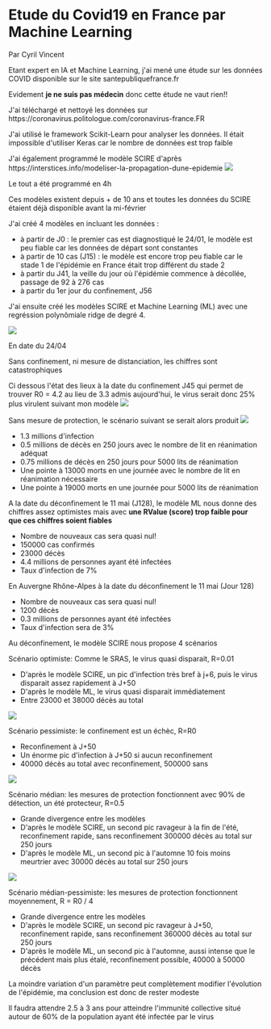 <h1>Etude du Covid19 en France par Machine Learning</h1>
<p>Par Cyril Vincent</p>
<p>Etant expert en IA et Machine Learning, j'ai mené une étude sur les données COVID disponible sur le site santepubliquefrance.fr</p>
<p>Evidement <b>je ne suis pas médecin</b> donc cette étude ne vaut rien!!</p>
<p>J'ai téléchargé et nettoyé les données sur https://coronavirus.politologue.com/coronavirus-france.FR </p>
<p>J'ai utilisé le framework Scikit-Learn pour analyser les données. Il était impossible d'utiliser Keras car le nombre de données est trop faible</p>
<p>J'ai également programmé le modèle SCIRE d'après https://interstices.info/modeliser-la-propagation-dune-epidemie
<img src="data/scir.png">
<p>Le tout a été programmé en 4h</p>
<p>Ces modèles existent depuis + de 10 ans et toutes les données du SCIRE étaient déjà disponible avant la mi-février</p>
<p>J'ai créé 4 modèles en incluant les données :
    <ul>
        <li>à partir de J0 : le premier cas est diagnostiqué le 24/01, le modèle est peu fiable car les données de départ sont constantes</li>
        <li>à partir de 10 cas (J15) : le modèle est encore trop peu fiable car le stade 1 de l'épidémie en France était trop différent du stade 2</li>
        <li>à partir du J41, la veille du jour où l'épidémie commence à décollée, passage de 92 à 276 cas</li>
        <li>à partir du 1er jour du confinement, J56</li>
    </ul>
<p>J'ai ensuite créé les modèles SCIRE et Machine Learning (ML) avec une regréssion polynômiale ridge de degré 4.</p>
<img src="data/figure.png"/>
<p>En date du 24/04</p>
<p>Sans confinement, ni mesure de distanciation, les chiffres sont catastrophiques
<p>Ci dessous l'état des lieux à la date du confinement J45 qui permet de trouver R0 = 4.2 au lieu de 3.3 admis aujourd'hui, le virus serait donc 25% plus virulent suivant mon modèle
<img src="data/figure45.png">
<p>Sans mesure de protection, le scénario suivant se serait alors produit
<img src="data/figure250.png">
<ul>
    <li>1.3 millions d'infection</li>
    <li>0.5 millions de décès en 250 jours avec le nombre de lit en réanimation adéquat</li>
    <li>0.75 millions de décès en 250 jours pour 5000 lits de réanimation</li>
    <li>Une pointe à 13000 morts en une journée avec le nombre de lit en réanimation nécessaire</li>
    <li>Une pointe à 19000 morts en une journée pour 5000 lits de réanimation</li>
</ul>

<p>A la date du déconfinement le 11 mai (J128), le modèle ML nous donne des chiffres assez optimistes mais avec <b>une RValue (score) trop faible pour que ces chiffres soient fiables</b>
<ul>
    <li>Nombre de nouveaux cas sera quasi nul!</li>
    <li>150000 cas confirmés</li>
    <li>23000 décès</li>
    <li>4.4 millions de personnes ayant été infectées</li>
    <li>Taux d'infection de 7%</li>
</ul>
<p>En Auvergne Rhône-Alpes à la date du déconfinement le 11 mai (Jour 128)
<ul>
    <li>Nombre de nouveaux cas sera quasi nul!</li>
    <li>1200 décès</li>
    <li>0.3 millions de personnes ayant été infectées</li>
    <li>Taux d'infection sera de 3%</li>
</ul>
<p>Au déconfinement, le modèle SCIRE nous propose 4 scénarios
<p>Scénario optimiste: Comme le SRAS, le virus quasi disparait, R=0.01
    <ul>
        <li>D'après le modèle SCIRE, un pic d'infection très bref à j+6, puis le virus disparait assez rapidement à J+50</li>
        <li>D'après le modèle ML, le virus quasi disparait immédiatement</li>
        <li>Entre 23000 et 38000 décès au total</li>
    </ul>
    <img src="data/figured1.png">
<p>Scénario pessimiste: le confinement est un échèc, R=R0
    <ul>
        <li>Reconfinement à J+50</li>
        <li>Un énorme pic d'infection à J+50 si aucun reconfinement</li>
        <li>40000 décès au total avec reconfinement, 500000 sans</li>
    </ul>
    <img src="data/figured2.png">
<p>Scénario médian: les mesures de protection fonctionnent avec 90% de détection, un été protecteur, R=0.5
    <ul>
        <li>Grande divergence entre les modèles</li>
        <li>D'après le modèle SCIRE, un second pic ravageur à la fin de l'été, reconfinement rapide, sans reconfinement 300000 décès au total sur 250 jours</li>
        <li>D'après le modèle ML, un second pic à l'automne 10 fois moins meurtrier avec 30000 décès au total sur 250 jours</li>
    </ul>
    <img src="data/figured3.png">
<p>Scénario médian-pessimiste: les mesures de protection fonctionnent moyennement, R = R0 / 4
    <ul>
        <li>Grande divergence entre les modèles</li>
        <li>D'après le modèle SCIRE, un second pic ravageur à J+50, reconfinement rapide, sans reconfinement 360000 décès au total sur 250 jours</li>
        <li>D'après le modèle ML, un second pic à l'automne, aussi intense que le précédent mais plus étalé, reconfinement possible, 40000 à 50000 décès</li>
    </ul>
<p>La moindre variation d'un paramètre peut complètement modifier l'évolution de l'épidémie, ma conclusion est donc de rester modeste</p>

Il faudra attendre 2.5 à 3 ans pour atteindre l'immunité collective situé autour de 60% de la population ayant été infectée par le virus

    


